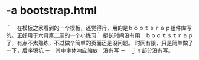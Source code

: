 # -a bootstrap.html
｀　在模板之家看到的一个模板，还觉得行，用的是ｂｏｏｔｓｒａｐ组件库写的。正好用于六月第二周的一个小练习｀
    挺长时间没有用　ｂｏｏｔｓｔｒａｐ了，有点不太熟练，不过做个简单的页面还是没问题。
    时间有限，只是简单做了一下，后序填坑
    －　其中字体响应缩放　没有写
    －　ｊｓ部分没有写。
